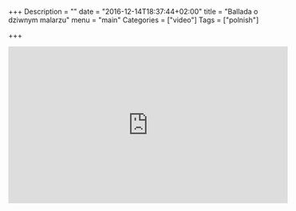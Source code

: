 +++
Description = ""
date = "2016-12-14T18:37:44+02:00"
title = "Ballada o dziwnym malarzu"
menu = "main"
Categories = ["video"]
Tags = ["polnish"]

+++



<iframe width="560" height="315" src="https://www.youtube.com/embed/7IoOaRBmE6Q" frameborder="0" allowfullscreen></iframe>
